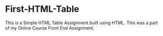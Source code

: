 # First-HTML-Table
This is a Simple HTML Table Assignment built using HTML. This was a part of my Online Course Front End Assignment.

